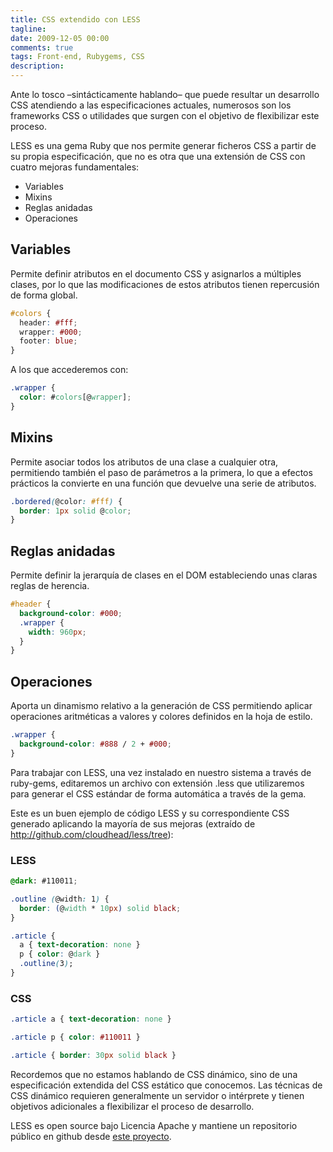 ```yaml
---
title: CSS extendido con LESS
tagline:
date: 2009-12-05 00:00
comments: true
tags: Front-end, Rubygems, CSS
description:
---
```


Ante lo tosco –sintácticamente hablando– que puede resultar un desarrollo CSS atendiendo a las especificaciones actuales, numerosos son los frameworks CSS o utilidades que surgen con el objetivo de flexibilizar este proceso.

LESS es una gema Ruby que nos permite generar ficheros CSS a partir de su propia especificación, que no es otra que una extensión de CSS con cuatro mejoras fundamentales:

* Variables
* Mixins
* Reglas anidadas
* Operaciones 

## Variables
Permite definir atributos en el documento CSS y asignarlos a múltiples clases, por lo que las modificaciones de estos atributos tienen repercusión de forma global.

```css
#colors {
  header: #fff;
  wrapper: #000;
  footer: blue;
}
```

A los que accederemos con:

```css
.wrapper {
  color: #colors[@wrapper];
}
```

## Mixins
Permite asociar todos los atributos de una clase a cualquier otra, permitiendo también el paso de parámetros a la primera, lo que a efectos prácticos la convierte en una función que devuelve una serie de atributos.

```css
.bordered(@color: #fff) {
  border: 1px solid @color;
}
```

## Reglas anidadas

Permite definir la jerarquía de clases en el DOM estableciendo unas claras reglas de herencia.

```css
#header {
  background-color: #000;
  .wrapper {
    width: 960px;
  }
}
```

## Operaciones
Aporta un dinamismo relativo a la generación de CSS permitiendo aplicar operaciones aritméticas a valores y colores definidos en la hoja de estilo.


```css
.wrapper {
  background-color: #888 / 2 + #000;
}
```

Para trabajar con LESS, una vez instalado en nuestro sistema a través de ruby-gems, editaremos un archivo con extensión .less que utilizaremos para generar el CSS estándar de forma automática a través de la gema.

Este es un buen ejemplo de código LESS y su correspondiente CSS generado aplicando la mayoría de sus mejoras (extraído de http://github.com/cloudhead/less/tree):

### LESS

```css
@dark: #110011;

.outline (@width: 1) {
  border: (@width * 10px) solid black;
}

.article {
  a { text-decoration: none }
  p { color: @dark }
  .outline(3);
}
```

### CSS

```css
.article a { text-decoration: none }

.article p { color: #110011 }

.article { border: 30px solid black }
```

Recordemos que no estamos hablando de CSS dinámico, sino de una especificación extendida del CSS estático que conocemos. Las técnicas de CSS dinámico requieren generalmente un servidor o intérprete y tienen objetivos adicionales a flexibilizar el proceso de desarrollo.

LESS es open source bajo Licencia Apache y mantiene un repositorio público en github desde [este proyecto](http://github.com/cloudhead/less).

